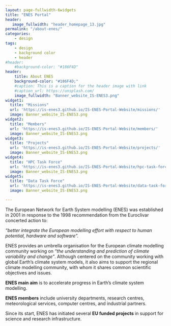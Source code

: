 ```yaml
---
layout: page-fullwidth-6widgets
title: "ENES Portal"
header:
   image_fullwidth: "header_homepage_13.jpg"
permalink: "/about-enes/"
categories:
    - design
tags:
    - design
    - background color
    - header
#header:
    #background-color: "#186F4D"
header:
    title: About ENES
    background-color: "#186F4D;"
    #caption: This is a caption for the header image with link
    #caption_url: https://unsplash.com/
    image_fullwidth: "Banner_website_IS-ENES3.png"
widget1:
  title: "Missions"
  url: 'https://is-enes3.github.io/IS-ENES-Portal-Website/missions/'
  image: Banner_website_IS-ENES3.png
widget2:
  title: "Members"
  url: 'https://is-enes3.github.io/IS-ENES-Portal-Website/members/'
  image: Banner_website_IS-ENES3.png
widget3:
  title: "Projects"
  url: 'https://is-enes3.github.io/IS-ENES-Portal-Website/projects/'
  image: Banner_website_IS-ENES3.png
widget4:
  title: "HPC Task Force"
  url: 'https://is-enes3.github.io/IS-ENES-Portal-Website/hpc-task-force/'
  image: Banner_website_IS-ENES3.png
widget5:
  title: "Data Task Force"
  url: 'https://is-enes3.github.io/IS-ENES-Portal-Website/data-task-force/'
  image: Banner_website_IS-ENES3.png

---
```


The European Network for Earth System modelling (ENES) was established in 2001 in response to the 1998 recommendation from the Euroclivar concerted action to:

*“better integrate the European modelling effort with respect to human potential, hardware and software”.*

ENES provides an umbrella organisation for the European climate modelling community working on *“the understanding and prediction of climate variability and change”*. Although centered on the community working with global Earth’s climate system models, it also aims to support the regional climate modelling community, with whom it shares common scientific objectives and issues.

**ENES main aim** is to accelerate progress in Earth’s climate system modelling.  

**ENES members** include university departments, research centres, meteorological services, computer centres, and industrial partners.

Since its start, ENES has initiated several **EU funded projects** in support for science and research infrastructure. 

